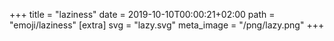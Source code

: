 +++
title = "laziness"
date = 2019-10-10T00:00:21+02:00
path = "emoji/laziness"
[extra]
svg = "lazy.svg"
meta_image = "/png/lazy.png"
+++
